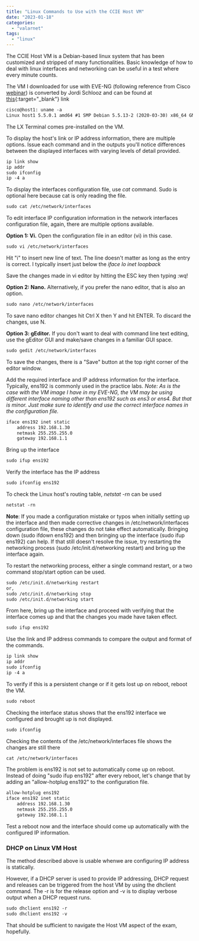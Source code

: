 ```yaml
---
title: "Linux Commands to Use with the CCIE Host VM"
date: "2023-01-18"
categories: 
  - "valarnet"
tags: 
  - "linux"
---
```


The CCIE Host VM is a Debian-based linux system that has been customized and stripped of many functionalities. Basic knowledge of how to deal with linux interfaces and networking can be useful in a test where every minute counts.

The VM I downloaded for use with EVE-NG (following reference from Cisco [webinar](https://learningnetwork.cisco.com/s/question/0D53i000017uwFnCAI/ccie-enterprise-infrastructure-build-your-own-lab-and-beyond-post-webinar-open-discussion-thread)) is converted by Jordi Schlooz and can be found at [this](https://www.theansweris101010.network/its-here-the-ccie-lab-image/){:target="_blank"} link

```md
cisco@host1: uname -a
Linux host1 5.5.0.1 amd64 #1 SMP Debian 5.5.13-2 (2020-03-30) x86_64 GNU/Linux
```

The LX Terminal comes pre-installed on the VM.

To display the host's link or IP address information, there are multiple options. Issue each command and in the outputs you'll notice differences between the displayed interfaces with varying levels of detail provided.
```md
ip link show
ip addr
sudo ifconfig
ip -4 a
```

To display the interfaces configuration file, use *cat* command. Sudo is optional here because cat is only reading the file.
```md
sudo cat /etc/network/interfaces
```

To edit interface IP configuration information in the network interfaces configuration file, again, there are multiple options available. 

**Option 1: Vi.** Open the configuration file in an editor (vi) in this case.
```md
sudo vi /etc/network/interfaces
```
Hit "i" to insert new line of text. The line doesn't matter as long as the entry is correct. I typically insert just below the *iface lo inet loopback*

Save the changes made in vi editor by hitting the ESC key then typing :wq!

**Option 2: Nano.** Alternatively, if you prefer the nano editor, that is also an option.
```md
sudo nano /etc/network/interfaces
```
To save nano editor changes hit Ctrl X then Y and hit ENTER. To discard the changes, use N.

**Option 3: gEditor.** If you don't want to deal with command line text editing, use the gEditor GUI and make/save changes in a familiar GUI space. 
```md
sudo gedit /etc/network/interfaces
```
To save the changes, there is a "Save" button at the top right corner of the editor window.

Add the required interface and IP address information for the interface. Typically, ens192 is commonly used in the practice labs. *Note: As is the case with the VM image I have in my EVE-NG, the VM may be using different interface naming other than ens192 such as ens3 or ens4. But that is minor. Just make sure to identify and use the correct interface names in the configuration file.*
```md
iface ens192 inet static
	address 192.168.1.30
	netmask 255.255.255.0
	gateway 192.168.1.1
```

Bring up the interface
```md
sudo ifup ens192
```

Verify the interface has the IP address
```md
sudo ifconfig ens192
```

To check the Linux host's routing table, *netstat -rn* can be used
```md
netstat -rn
```

**Note**: If you made a configuration mistake or typos when initially setting up the interface and then made corrective changes in /etc/network/interfaces configuration file, these changes do not take effect automatically. Bringing down (sudo ifdown ens192) and then bringing up the interface (sudo ifup ens192) can help. If that still doesn't resolve the issue, try restarting the networking process (sudo /etc/init.d/networking restart) and bring up the interface again.

To restart the networking process, either a single command restart, or a two command stop/start option can be used. 
```md
sudo /etc/init.d/networking restart
or,
sudo /etc/init.d/networking stop
sudo /etc/init.d/networking start
```

From here, bring up the interface and proceed with verifying that the interface comes up and that the changes you made have taken effect.
```md
sudo ifup ens192
```

Use the link and IP address commands to compare the output and format of the commands.
```md
ip link show
ip addr
sudo ifconfig
ip -4 a
```

To verify if this is a persistent change or  if it gets lost up on reboot, reboot the VM.
```md
sudo reboot
```

Checking the interface status shows that the ens192 interface we configured and brought up is not displayed.
```md
sudo ifconfig
```

Checking the contents of the /etc/network/interfaces file shows the changes are still there
```md
cat /etc/network/interfaces
```

The problem is ens192 is not set to automatically come up on reboot. Instead of doing "sudo ifup ens192" after every reboot, let's change that by adding an "allow-hotplug ens192" to the configuration file.
```md
allow-hotplug ens192
iface ens192 inet static
	address 192.168.1.30
	netmask 255.255.255.0
	gateway 192.168.1.1
```

Test a reboot now and the interface should come up automatically with the configured IP information.

### DHCP on Linux VM Host
The method described above is usable whenwe are configuring IP address is statically.

However, if a DHCP server is used to provide IP addressing, DHCP request and releases can be triggered from the host VM by using the dhclient command. The -r is for the release option and -v is to display verbose output when a DHCP request runs.
```md
sudo dhclient ens192 -r
sudo dhclient ens192 -v
```

That should be sufficient to navigate the Host VM aspect of the exam, hopefully.